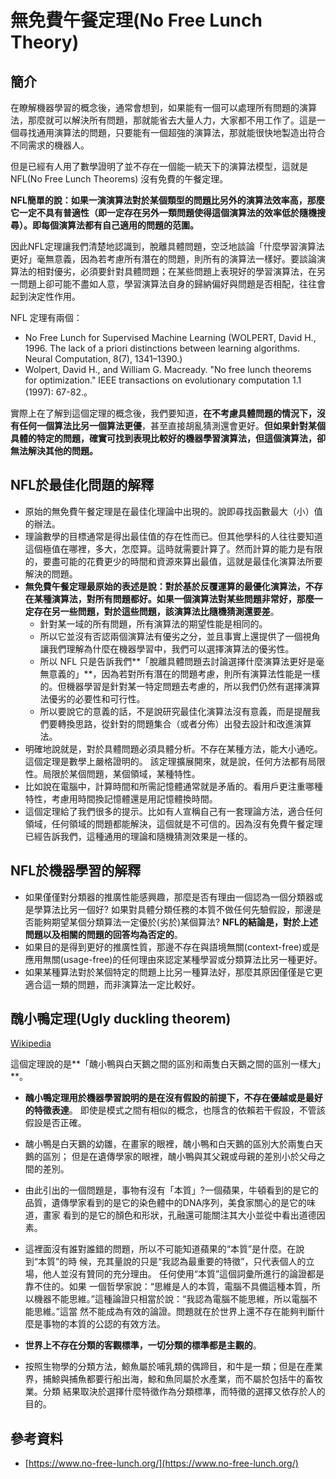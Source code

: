 # 無免費午餐定理\(No Free Lunch Theory\)

## 簡介

在瞭解機器學習的概念後，通常會想到，如果能有一個可以處理所有問題的演算法，那麼就可以解決所有問題，那就能省去大量人力，大家都不用工作了。這是一個尋找通用演算法的問題，只要能有一個超強的演算法，那就能很快地製造出符合不同需求的機器人。

但是已經有人用了數學證明了並不存在一個能一統天下的演算法模型，這就是 NFL\(No Free Lunch Theorems\) 沒有免費的午餐定理。

**NFL簡單的說：如果一演演算法對於某個類型的問題比另外的演算法效率高，那麼它一定不具有普適性（即一定存在另外一類問題使得這個演算法的效率低於隨機搜尋）。即每個演算法都有自己適用的問題的范圍。**

因此NFL定理讓我們清楚地認識到，脫離具體問題，空泛地談論「什麼學習演算法更好」毫無意義，因為若考慮所有潛在的問題，則所有的演算法一樣好。要談論演算法的相對優劣，必須要針對具體問題；在某些問題上表現好的學習演算法，在另一問題上卻可能不盡如人意，學習演算法自身的歸納偏好與問題是否相配，往往會起到決定性作用。

NFL 定理有兩個：

* No Free Lunch for Supervised Machine Learning \(WOLPERT, David H., 1996. The lack of a priori distinctions between learning algorithms. Neural Computation, 8\(7\), 1341–1390.\)
* Wolpert, David H., and William G. Macready. "No free lunch theorems for optimization." IEEE transactions on evolutionary computation 1.1 \(1997\): 67-82.。

實際上在了解到這個定理的概念後，我們要知道，**在不考慮具體問題的情況下，沒有任何一個算法比另一個算法更優**，甚至直接胡亂猜測還會更好。**但如果針對某個具體的特定的問題，確實可找到表現比較好的機器學習演算法，但這個演算法，卻無法解決其他的問題。**

## NFL於最佳化問題的解釋

* 原始的無免費午餐定理是在最佳化理論中出現的。說即尋找函數最大（小）值的辦法。
* 理論數學的目標通常是得出最佳值的存在性而已。但其他學科的人往往要知道這個極值在哪裡，多大，怎麼算。這時就需要計算了。然而計算的能力是有限的，要盡可能的花費更少的時間和資源來算出最值，這就是最佳化演算法所要解決的問題。
* **無免費午餐定理最原始的表述是說：對於基於反覆運算的最優化演算法，不存在某種演算法，對所有問題都好。如果一個演算法對某些問題非常好，那麼一定存在另一些問題，對於這些問題，該演算法比隨機猜測還要差**。
  * 針對某一域的所有問題，所有演算法的期望性能是相同的。
  * 所以它並沒有否認兩個演算法有優劣之分，並且事實上還提供了一個視角讓我們理解為什麼在機器學習中，我們可以選擇演算法的優劣性。 
  * 所以 NFL 只是告訴我們**「脫離具體問題去討論選擇什麼演算法更好是毫無意義的」**，因為若對所有潛在的問題考慮，則所有演算法性能是一樣的。但機器學習是針對某一特定問題去考慮的，所以我們仍然有選擇演算法優劣的必要性和可行性。
  * 所以要說它的意義的話，不是說研究最佳化演算法沒有意義，而是提醒我們要轉換思路，從針對的問題集合（或者分佈）出發去設計和改進演算法。
* 明確地說就是，對於具體問題必須具體分析。不存在某種方法，能大小通吃。這個定理是數學上嚴格證明的。  該定理擴展開來，就是說，任何方法都有局限性。局限於某個問題，某個領域，某種特性。
* 比如說在電腦中，計算時間和所需記憶體通常就是矛盾的。看用戶更注重哪種特性，考慮用時間換記憶體還是用記憶體換時間。
* 這個定理給了我們很多的提示。比如有人宣稱自己有一套理論方法，適合任何領域，任何領域的問題都能解決，這個就是不可信的。因為沒有免費午餐定理已經告訴我們，這種通用的理論和隨機猜測效果是一樣的。

## NFL於機器學習的解釋

* 如果僅僅對分類器的推廣性能感興趣，那麼是否有理由一個認為一個分類器或是學算法比另一個好?  如果對具體分類任務的本質不做任何先驗假設，那邊是否能夠期望某個分類算法一定優於\(劣於\)某個算法?   **NFL的結論是，對於上述問題以及相關的問題的回答均為否定的**。
* 如果目的是得到更好的推廣性質，那邊不存在與語境無關\(context-free\)或是應用無關\(usage-free\)的任何理由來認定某種學習或分類算法比另一種更好。
* 如果某種算法對於某個特定的問題上比另一種算法好，那麼其原因僅僅是它更適合這一類的問題，而非演算法一定比較好。

## 醜小鴨定理\(Ugly duckling theorem\) 

[Wikipedia](https://en.wikipedia.org/wiki/Ugly_duckling_theorem)

這個定理說的是**「醜小鴨與白天鵝之間的區別和兩隻白天鵝之間的區別一樣大」**。

* **醜小鴨定理用於機器學習說明的是在沒有假設的前提下，不存在優越或是最好的特徵表達**。  即使是模式之間有相似的概念，也隱含的依賴若干假設，不管該假設是否正確。



* 醜小鴨是白天鵝的幼雛，在畫家的眼裡，醜小鴨和白天鵝的區別大於兩隻白天鵝的區別； 但是在遺傳學家的眼裡，醜小鴨與其父親或母親的差別小於父母之間的差別。 
* 由此引出的一個問題是，事物有沒有「本質」?一個蘋果，牛頓看到的是它的品質，遺傳學家看到的是它的染色體中的DNA序列，美食家關心的是它的味道，畫家 看到的是它的顏色和形狀，孔融還可能關注其大小並從中看出道德因素。
* 這裡面沒有誰對誰錯的問題，所以不可能知道蘋果的“本質”是什麼。在說到“本質”的時 候，充其量說的只是“我認為最重要的特徵”，只代表個人的立場，他人並沒有贊同的充分理由。  任何使用“本質”這個詞彙所進行的論證都是靠不住的。如果 一個哲學家說：“思維是人的本質，電腦不具備這種本質，所以機器不能思維。”這種論證只相當於說：“我認為電腦不能思維，所以電腦不能思維。”這當 然不能成為有效的論證。問題就在於世界上還不存在能夠判斷什麼是事物的本質的公認的有效方法。
* **世界上不存在分類的客觀標準，一切分類的標準都是主觀的**。
* 按照生物學的分類方法，鯨魚屬於哺乳類的偶蹄目，和牛是一類；但是在產業界，捕鯨與捕魚都要行船出海，鯨和魚同屬於水產業，而不屬於包括牛的畜牧業。分類 結果取決於選擇什麼特徵作為分類標準，而特徵的選擇又依存於人的目的。



## 參考資料

* [https://www.no-free-lunch.org/](https://www.no-free-lunch.org/)



